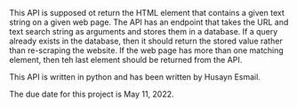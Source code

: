 This API is supposed ot return the HTML element that contains a given text
string on a given web page. The API has an endpoint that takes the URL and
text search string as arguments and stores them in a database.
If a query already exists in the database, then it should return the stored
value rather than re-scraping the website. If the web page has more than one
matching element, then teh last element should be returned from the API.

This API is written in python and has been written by Husayn Esmail.

The due date for this project is May 11, 2022. 
